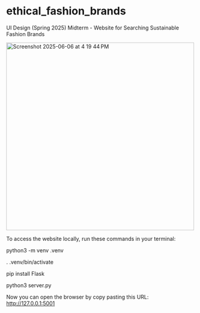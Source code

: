 # ethical_fashion_brands
UI Design (Spring 2025) Midterm - Website for Searching Sustainable Fashion Brands

<img width="500" alt="Screenshot 2025-06-06 at 4 19 44 PM" src="https://github.com/user-attachments/assets/9307db22-6dc0-44bc-8773-9a3840e3d630" />


To access the website locally, run these commands in your terminal:

  python3 -m venv .venv

  . .venv/bin/activate

  pip install Flask

  python3 server.py

Now you can open the browser by copy pasting this URL: http://127.0.0.1:5001


